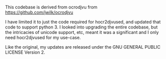 This codebase is derived from ocrodjvu from https://github.com/jwilk/ocrodjvu

I have limited it to just the code required for hocr2djvused, and updated that 
code to support python 3. I looked into upgrading the entire codebase, but the 
intricacies of unicode support, etc, meant it was a significant and I only need 
hocr2djvused for my use-case.

Like the original, my updates are released under the GNU GENERAL PUBLIC LICENSE 
Version 2.
